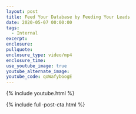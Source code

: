 ```yaml
---
layout: post
title: Feed Your Database by Feeding Your Leads
date: 2020-05-07 00:00:00
tags:
  - Internal
excerpt:
enclosure:
pullquote:
enclosure_type: video/mp4
enclosure_time:
use_youtube_image: true
youtube_alternate_image:
youtube_code: qoWafybGogE
---
```


{% include youtube.html %}

{% include full-post-cta.html %}